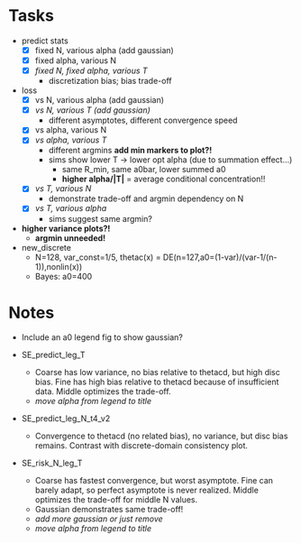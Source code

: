 # Tasks
- predict stats
  - [x] fixed N, various alpha (add gaussian)
  - [x] fixed alpha, various N
  - [x] *fixed N, fixed alpha, various T*
    - discretization bias; bias trade-off
- loss
  - [x] vs N, various alpha (add gaussian)
  - [x] *vs N, various T (add gaussian)*
    - different asymptotes, different convergence speed
  - [x] vs alpha, various N
  - [x] *vs alpha, various T*
    - different argmins **add min markers to plot?!**
    - sims show lower T -> lower opt alpha (due to summation effect...)
      - same R_min, same a0bar, lower summed a0
      - **higher alpha/|T|** = average conditional concentration!!
  - [x] *vs T, various N*
    - demonstrate trade-off and argmin dependency on N
  - [x] *vs T, various alpha*
    - sims suggest same argmin?


- **higher variance plots?!**
  - **argmin unneeded!**
- new_discrete
  - N=128, var_const=1/5, thetac(x) = DE(n=127,a0=(1-var)/(var-1/(n-1)),nonlin(x))
  - Bayes: a0=400



# Notes
- Include an a0 legend fig to show gaussian?
- SE_predict_leg_T
  - Coarse has low variance, no bias relative to thetacd, but high disc bias. Fine has high bias relative to thetacd because of insufficient data. Middle optimizes the trade-off.
  - *move alpha from legend to title*

- SE_predict_leg_N_t4_v2
  - Convergence to thetacd (no related bias), no variance, but disc bias remains. Contrast with discrete-domain consistency plot.

- SE_risk_N_leg_T
  - Coarse has fastest convergence, but worst asymptote. Fine can barely adapt, so perfect asymptote is never realized. Middle optimizes the trade-off for middle N values.
  - Gaussian demonstrates same trade-off!
  - *add more gaussian or just remove*
  - *move alpha from legend to title*
